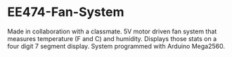 # EE474-Fan-System
Made in collaboration with a classmate. 5V motor driven fan system that measures temperature (F and C) and humidity. Displays those stats on a four digit 7 segment display. System programmed with Arduino Mega2560.
